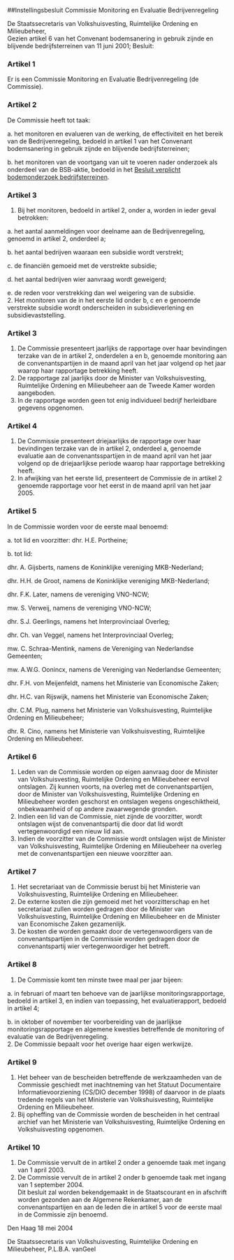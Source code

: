 <meta http-equiv='Content-Type' content='text/html; charset=utf-8' />

##Instellingsbesluit Commissie Monitoring en Evaluatie Bedrijvenregeling

De Staatssecretaris van Volkshuisvesting, Ruimtelijke Ordening en Milieubeheer,  
Gezien artikel 6 van het Convenant bodemsanering in gebruik zijnde en blijvende bedrijfsterreinen van 11 juni 2001;
Besluit:    

### Artikel  1  

Er is een Commissie Monitoring en Evaluatie Bedrijvenregeling (de Commissie).  

### Artikel  2  

De Commissie heeft tot taak: 

a. het monitoren en evalueren van de werking, de effectiviteit en het bereik van de Bedrijvenregeling, bedoeld in artikel 1 van het Convenant bodemsanering in gebruik zijnde en blijvende bedrijfsterreinen;  

b. het monitoren van de voortgang van uit te voeren nader onderzoek als onderdeel van de BSB-aktie, bedoeld in het [Besluit verplicht bodemonderzoek bedrijfsterreinen](../../../../../../../../AMvB/besluit/verplicht/bodemonderzoek/bedrijfsterreinen/BWBR0006155/README.md).    

### Artikel  3  

1.  Bij het monitoren, bedoeld in artikel 2, onder a, worden in ieder geval betrokken: 

a. het aantal aanmeldingen voor deelname aan de Bedrijvenregeling, genoemd in artikel 2, onderdeel a;  

b. het aantal bedrijven waaraan een subsidie wordt verstrekt;  

c. de financiën gemoeid met de verstrekte subsidie;  

d. het aantal bedrijven wier aanvraag wordt geweigerd;  

e. de reden voor verstrekking dan wel weigering van de subsidie.     
2.  Het monitoren van de in het eerste lid onder b, c en e genoemde verstrekte subsidie wordt onderscheiden in subsidieverlening en subsidievaststelling.   

### Artikel  3  

1.  De Commissie presenteert jaarlijks de rapportage over haar bevindingen terzake van de in artikel 2, onderdelen a en b, genoemde monitoring aan de convenantspartijen in de maand april van het jaar volgend op het jaar waarop haar rapportage betrekking heeft.   
2.  De rapportage zal jaarlijks door de Minister van Volkshuisvesting, Ruimtelijke Ordening en Milieubeheer aan de Tweede Kamer worden aangeboden.   
3.  In de rapportage worden geen tot enig individueel bedrijf herleidbare gegevens opgenomen.   

### Artikel  4  

1.  De Commissie presenteert driejaarlijks de rapportage over haar bevindingen terzake van de in artikel 2, onderdeel a, genoemde evaluatie aan de convenantsspartijen in de maand april van het jaar volgend op de driejaarlijkse periode waarop haar rapportage betrekking heeft.   
2.  In afwijking van het eerste lid, presenteert de Commissie de in artikel 2 genoemde rapportage voor het eerst in de maand april van het jaar 2005.   

### Artikel  5  

In de Commissie worden voor de eerste maal benoemd: 

a. tot lid en voorzitter: dhr. H.E. Portheine;  

b. tot lid: 

dhr. A. Gijsberts, namens de Koninklijke vereniging MKB-Nederland;  

dhr. H.H. de Groot, namens de Koninklijke vereniging MKB-Nederland;  

dhr. F.K. Later, namens de vereniging VNO-NCW;  

mw. S. Verweij, namens de vereniging VNO-NCW;  

dhr. S.J. Geerlings, namens het Interprovinciaal Overleg;  

dhr. Ch. van Veggel, namens het Interprovinciaal Overleg;  

mw. C. Schraa-Mentink, namens de Vereniging van Nederlandse Gemeenten;  

mw. A.W.G. Oonincx, namens de Vereniging van Nederlandse Gemeenten;  

dhr. F.H. von Meijenfeldt, namens het Ministerie van Economische Zaken;  

dhr. H.C. van Rijswijk, namens het Ministerie van Economische Zaken;  

dhr. C.M. Plug, namens het Ministerie van Volkshuisvesting, Ruimtelijke Ordening en Milieubeheer;  

dhr. R. Cino, namens het Ministerie van Volkshuisvesting, Ruimtelijke Ordening en Milieubeheer.      

### Artikel  6  

1.  Leden van de Commissie worden op eigen aanvraag door de Minister van Volkshuisvesting, Ruimtelijke Ordening en Milieubeheer eervol ontslagen. Zij kunnen voorts, na overleg met de convenantspartijen, door de Minister van Volkshuisvesting, Ruimtelijke Ordening en Milieubeheer worden geschorst en ontslagen wegens ongeschiktheid, onbekwaamheid of op andere zwaarwegende gronden.   
2.  Indien een lid van de Commissie, niet zijnde de voorzitter, wordt ontslagen wijst de convenantspartij die door dat lid wordt vertegenwoordigd een nieuw lid aan.   
3.  Indien de voorzitter van de Commissie wordt ontslagen wijst de Minister van Volkshuisvesting, Ruimtelijke Ordening en Milieubeheer na overleg met de convenantspartijen een nieuwe voorzitter aan.   

### Artikel  7  

1.  Het secretariaat van de Commissie berust bij het Ministerie van Volkshuisvesting, Ruimtelijke Ordening en Milieubeheer.   
2.  De externe kosten die zijn gemoeid met het voorzitterschap en het secretariaat zullen worden gedragen door de Minister van Volkshuisvesting, Ruimtelijke Ordening en Milieubeheer en de Minister van Economische Zaken gezamenlijk.   
3.  De kosten die worden gemaakt door de vertegenwoordigers van de convenantspartijen in de Commissie worden gedragen door de convenantspartij wier vertegenwoordiger het betreft.   

### Artikel  8  

1.  De Commissie komt ten minste twee maal per jaar bijeen: 

a. in februari of maart ten behoeve van de jaarlijkse monitoringsrapportage, bedoeld in artikel 3, en indien van toepassing, het evaluatierapport, bedoeld in artikel 4;  

b. in oktober of november ter voorbereiding van de jaarlijkse monitoringsrapportage en algemene kwesties betreffende de monitoring of evaluatie van de Bedrijvenregeling.     
2.  De Commissie bepaalt voor het overige haar eigen werkwijze.   

### Artikel  9  

1.  Het beheer van de bescheiden betreffende de werkzaamheden van de Commissie geschiedt met inachtneming van het Statuut Documentaire Informatievoorziening (CS/DIO december 1998) of daarvoor in de plaats tredende regels van het Ministerie van Volkshuisvesting, Ruimtelijke Ordening en Milieubeheer.   
2.  Bij opheffing van de Commissie worden de bescheiden in het centraal archief van het Ministerie van Volkshuisvesting, Ruimtelijke Ordening en Volkshuisvesting opgenomen.   

### Artikel  10  

1.  De Commissie vervult de in artikel 2 onder a genoemde taak met ingang van 1 april 2003.   
2.  De Commissie vervult de in artikel 2 onder b genoemde taak met ingang van 1 september 2004.   
Dit besluit zal worden bekendgemaakt in de Staatscourant en in afschrift worden gezonden aan de Algemene Rekenkamer, aan de convenantspartijen en aan de leden die in artikel 5 voor de eerste maal in de Commissie zijn benoemd.   

Den Haag 
18 mei 2004    

De 
Staatssecretaris van Volkshuisvesting, Ruimtelijke Ordening en Milieubeheer,
P.L.B.A. vanGeel    
